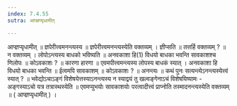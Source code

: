 ```yaml
---
index: 7.4.55
sutra: आप्ज्ञप्यृधामीत्

---
```

आप्ज्ञप्यृधामीत् ॥ ज्ञपेरीत्त्वमनन्त्यस्य ॥ ज्ञपेरीत्त्वमनन्त्यस्येति वक्तव्यम् । ज्ञीप्सति ॥ तत्तर्हि वक्तव्यम् ? ॥ न वक्तव्यम् । लोपोऽन्त्यस्य बाधको भविष्यति ॥ अनवकाशा हि(1) विधयो बाधका भवन्ति सावकाशश्च णिलोपः ॥ कोऽवकाशः ? ॥ कारणा हारणा ॥ एवमपीत्त्वमन्त्यस्य लोपस्य बाधकं स्यात् । अनवकाशा हि विधयो बाधका भवन्ति ॥ ईत्वमपि सावकाशम् ॥ कोऽवकाशः ? ॥ अनन्त्यः ॥ कथं पुनः सत्यन्त्येऽनन्त्यस्येत्त्वं स्यात् ? ॥ भवेद्योऽचाऽङ्गं विशेषयेत्तस्याऽनन्त्यस्य न स्याद्वयं तु खल्वङ्गेनाऽचं विशेषयिष्यामः - अङ्गस्याऽचो यत्र तत्रास्थस्येति ॥ एवमप्युभयोः सावकाशयोः परत्वादीत्त्वं प्राप्नोति तस्मादनन्त्यस्येति वक्तव्यम् ॥ ( आप्ज्ञप्यृधामीत् ) ।